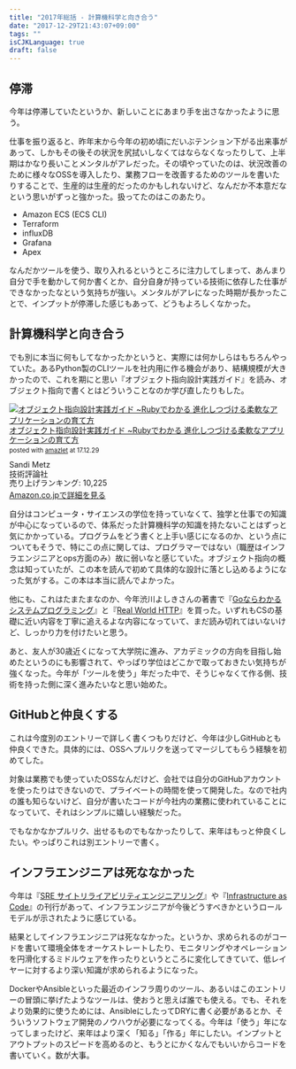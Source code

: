 ```yaml
---
title: "2017年総括 - 計算機科学と向き合う"
date: "2017-12-29T21:43:07+09:00"
tags: ""
isCJKLanguage: true
draft: false
---
```


停滞
----

今年は停滞していたというか、新しいことにあまり手を出さなかったように思う。

仕事を振り返ると、昨年末から今年の初め頃にだいぶテンション下がる出来事があって、しかもその後その状況を尻拭いしなくてはならなくなったりして、上半期はかなり長いことメンタルがアレだった。その頃やっていたのは、状況改善のために様々なOSSを導入したり、業務フローを改善するためのツールを書いたりすることで、生産的は生産的だったのかもしれないけど、なんだか不本意だなという思いがずっと強かった。扱ってたのはこのあたり。

* Amazon ECS (ECS CLI)
* Terraform
* influxDB
* Grafana
* Apex

なんだかツールを使う、取り入れるというところに注力してしまって、あんまり自分で手を動かして何か書くとか、自分自身が持っている技術に依存した仕事ができなかったなという気持ちが強い。メンタルがアレになった時期が長かったことで、インプットが停滞した感じもあって、どうもよろしくなかった。

計算機科学と向き合う
----

でも別に本当に何もしてなかったかというと、実際には何かしらはもちろんやっていた。あるPython製のCLIツールを社内用に作る機会があり、結構規模が大きかったので、これを期にと思い『オブジェクト指向設計実践ガイド』を読み、オブジェクト指向で書くとはどういうことなのか学び直したりもした。

<div class="amazlet-box" style="margin-bottom:0px;"><div class="amazlet-image" style="float:left;margin:0px 12px 1px 0px;"><a href="http://www.amazon.co.jp/exec/obidos/ASIN/477418361X/diary081213-22/ref=nosim/" name="amazletlink" target="_blank"><img src="https://images-fe.ssl-images-amazon.com/images/I/51-TCt0H4UL._SL160_.jpg" alt="オブジェクト指向設計実践ガイド ~Rubyでわかる 進化しつづける柔軟なアプリケーションの育て方" style="border: none;" /></a></div><div class="amazlet-info" style="line-height:120%; margin-bottom: 10px"><div class="amazlet-name" style="margin-bottom:10px;line-height:120%"><a href="http://www.amazon.co.jp/exec/obidos/ASIN/477418361X/diary081213-22/ref=nosim/" name="amazletlink" target="_blank">オブジェクト指向設計実践ガイド ~Rubyでわかる 進化しつづける柔軟なアプリケーションの育て方</a><div class="amazlet-powered-date" style="font-size:80%;margin-top:5px;line-height:120%">posted with <a href="http://www.amazlet.com/" title="amazlet" target="_blank">amazlet</a> at 17.12.29</div></div><div class="amazlet-detail">Sandi Metz <br />技術評論社 <br />売り上げランキング: 10,225<br /></div><div class="amazlet-sub-info" style="float: left;"><div class="amazlet-link" style="margin-top: 5px"><a href="http://www.amazon.co.jp/exec/obidos/ASIN/477418361X/diary081213-22/ref=nosim/" name="amazletlink" target="_blank">Amazon.co.jpで詳細を見る</a></div></div></div><div class="amazlet-footer" style="clear: left"></div></div>

自分はコンピュータ・サイエンスの学位を持っていなくて、独学と仕事での知識が中心になっているので、体系だった計算機科学の知識を持たないことはずっと気にかかっている。プログラムをどう書くと上手い感じになるのか、という点についてもそうで、特にこの点に関しては、プログラマーではない（職歴はインフラエンジニアとops方面のみ）故に弱いなと感じていた。オブジェクト指向の概念は知っていたが、この本を読んで初めて具体的な設計に落とし込めるようになった気がする。この本は本当に読んでよかった。

他にも、これはたまたまなのか、今年渋川よしきさんの著書で『[Goならわかるシステムプログラミング](https://www.amazon.co.jp/dp/4908686033/)』と『[Real World HTTP](https://www.amazon.co.jp/dp/4873118042/)』を買った。いずれもCSの基礎に近い内容を丁寧に追えるよな内容になっていて、まだ読み切れてはいないけど、しっかり力を付けたいと思う。

あと、友人が30歳近くになって大学院に進み、アカデミックの方向を目指し始めたというのにも影響されて、やっぱり学位はどこかで取っておきたい気持ちが強くなった。今年が「ツールを使う」年だった中で、そうじゃなくて作る側、技術を持った側に深く進みたいなと思い始めた。

GitHubと仲良くする
----

これは今度別のエントリーで詳しく書くつもりだけど、今年は少しGitHubとも仲良くできた。具体的には、OSSへプルリクを送ってマージしてもらう経験を初めてした。

対象は業務でも使っていたOSSなんだけど、会社では自分のGitHubアカウントを使ったりはできないので、プライベートの時間を使って開発した。なので社内の誰も知らないけど、自分が書いたコードが今社内の業務に使われていることになっていて、それはシンプルに嬉しい経験だった。

でもなかなかプルリク、出せるものでもなかったりして、来年はもっと仲良くしたい。やっぱりこれは別エントリーで書く。

インフラエンジニアは死ななかった
----

今年は『[SRE サイトリライアビリティエンジニアリング](https://www.amazon.co.jp/dp/4873117917/)』や『[Infrastructure as Code](https://www.amazon.co.jp/dp/4873117968/)』の刊行があって、インフラエンジニアが今後どうすべきかというロールモデルが示されたように感じている。

結果としてインフラエンジニアは死ななかった。というか、求められるのがコードを書いて環境全体をオーケストレートしたり、モニタリングやオペレーションを円滑化するミドルウェアを作ったりというところに変化してきていて、低レイヤーに対するより深い知識が求められるようになった。

DockerやAnsibleといった最近のインフラ周りのツール、あるいはこのエントリーの冒頭に挙げたようなツールは、使おうと思えば誰でも使える。でも、それをより効果的に使うためには、AnsibleにしたってDRYに書く必要があるとか、そういうソフトウェア開発のノウハウが必要になってくる。今年は「使う」年になってしまったけど、来年はより深く「知る」「作る」年にしたい。インプットとアウトプットのスピードを高めるのと、もうとにかくなんでもいいからコードを書いていく。数が大事。
